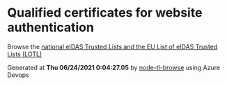 # Qualified certificates for website authentication 
 Browse the [national eIDAS Trusted Lists and the EU List of eIDAS Trusted Lists (LOTL)](https://webgate.ec.europa.eu/tl-browser/#/) 
 
 
Generated at **Thu 06/24/2021  0:04:27.05** by [node-tl-browse](https://github.com/ymedlop/node-tl-browser) using Azure Devops 
